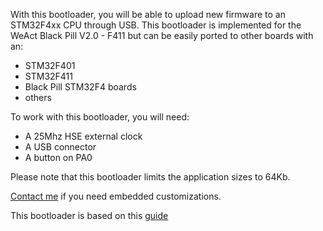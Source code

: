 With this bootloader, you will be able to upload new firmware to an STM32F4xx CPU through USB. 
This bootloader is implemented for the WeAct Black Pill V2.0 - F411 but can be easily ported to other boards with an:

- STM32F401
- STM32F411
- Black Pill STM32F4 boards
- others 

To work with this bootloader, you will need:
-  A 25Mhz HSE external clock
-  A USB connector
-  A button on PA0

Please note that this bootloader limits the application sizes to 64Kb.

[Contact me](https://www.danielecortellazzi.it/contact/) if you need embedded customizations.

This bootloader is based on this [guide](https://www.st.com/resource/en/application_note/cd00264379-usb-dfu-protocol-used-in-the-stm32-bootloader-stmicroelectronics.pdf)
